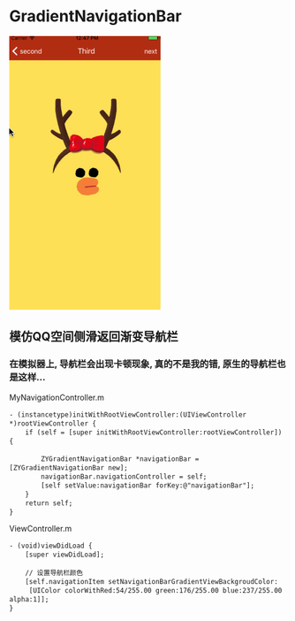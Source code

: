 # GradientNavigationBar
![image](https://github.com/Yanyinghenmei/GradientNavigationBar/raw/master/image.gif)

## 模仿QQ空间侧滑返回渐变导航栏

### 在模拟器上, 导航栏会出现卡顿现象, 真的不是我的错, 原生的导航栏也是这样...

MyNavigationController.m
```objc
- (instancetype)initWithRootViewController:(UIViewController *)rootViewController {
    if (self = [super initWithRootViewController:rootViewController]) {
        
        ZYGradientNavigationBar *navigationBar = [ZYGradientNavigationBar new];
        navigationBar.navigationController = self;
        [self setValue:navigationBar forKey:@"navigationBar"];
    }
    return self;
}
```

ViewController.m
```objc
- (void)viewDidLoad {
    [super viewDidLoad];
    
    // 设置导航栏颜色
    [self.navigationItem setNavigationBarGradientViewBackgroudColor:
     [UIColor colorWithRed:54/255.00 green:176/255.00 blue:237/255.00 alpha:1]];
}
```
